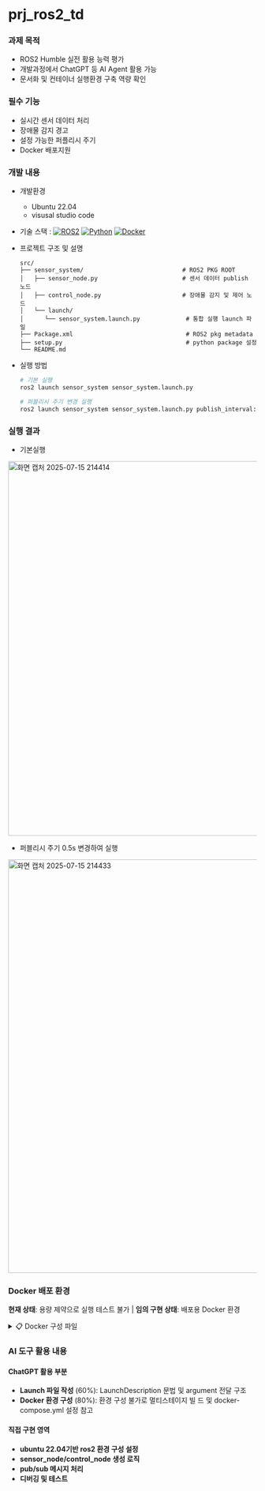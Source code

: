 # prj_ros2_td

### 과제 목적
- ROS2 Humble 실전 활용 능력 평가
- 개발과정에서 ChatGPT 등 AI Agent 활용 가능
- 문서화 및 컨테이너 실행환경 구축 역량 확인

### 필수 기능
- 실시간 센서 데이터 처리
- 장애물 감지 경고
- 설정 가능한 퍼플리시 주기
- Docker 배포지원

### 개발 내용
- 개발환경
  - Ubuntu 22.04
  - visusal studio code
- 기술 스택 :  [![ROS2](https://img.shields.io/badge/ROS2-Humble-blue)]()
[![Python](https://img.shields.io/badge/Python-3.8+-green)]()
[![Docker](https://img.shields.io/badge/Docker-Ready-blue)]()

- 프로젝트 구조 및 설명
  ```
  src/
  ├── sensor_system/                            # ROS2 PKG ROOT
  │   ├── sensor_node.py                        # 센서 데이터 publish 노드
  │   ├── control_node.py                       # 장애물 감지 및 제어 노드
  │   └── launch/
  │      └── sensor_system.launch.py             # 통합 실행 launch 파일 
  ├── Package.xml                                # ROS2 pkg metadata
  ├── setup.py                                   # python package 설정
  └── README.md
  ```

- 실행 방법
  ```bash
  # 기본 실행
  ros2 launch sensor_system sensor_system.launch.py
  
  # 퍼블리시 주기 변경 실행
  ros2 launch sensor_system sensor_system.launch.py publish_interval:=0.5
  ```

### 실행 결과
- 기본실행
<img width="1291" height="759" alt="화면 캡처 2025-07-15 214414" src="https://github.com/user-attachments/assets/ac85f02e-72c1-4982-ac51-46a5383fcd31" />

- 퍼블리시 주기 0.5s 변경하여 실행
<img width="1718" height="838" alt="화면 캡처 2025-07-15 214433" src="https://github.com/user-attachments/assets/1f887d58-8d77-4418-951c-1a125e91e930" />

### Docker 배포 환경
**현재 상태**: 용량 제약으로 실행 테스트 불가 |
**임의 구현 상태**: 배포용 Docker 환경

<details>
<summary>📋 Docker 구성 파일</summary>

#### Dockerfile
```dockerfile
FROM ros:humble-ros-base-jammy

WORKDIR /workspace
COPY src/ /workspace/src/

# 의존성 설치
RUN apt-get update && apt-get install -y \
    python3-colcon-common-extensions \
    && rm -rf /var/lib/apt/lists/*

# 빌드 및 환경 설정
RUN /bin/bash -c "source /opt/ros/humble/setup.bash && colcon build"
ENV ROS_DOMAIN_ID=0

CMD ["ros2", "launch", "sensor_system", "sensor_system.launch.py"]

```

#### docker-compose.yml
```yaml
version: '3.8'
services:
  sensor-system:
    build: .
    environment:
      - ROS_DOMAIN_ID=0
      - PUBLISH_INTERVAL=1.0
    command: >
      bash -c "source /opt/ros/humble/setup.bash && 
               source /workspace/install/setup.bash &&
               ros2 launch sensor_system sensor_system.launch.py 
               publish_interval:=$${PUBLISH_INTERVAL}"
```

#### 배포 실행 방법
```bash# 단일 컨테이너 실행
docker build -t autonomous-robot:latest .
docker run -it --rm autonomous-robot:latest

# Docker Compose 실행
docker-compose up -d
docker-compose logs -f
```
</details>


### AI 도구 활용 내용
#### ChatGPT 활용 부분
- **Launch 파일 작성** (60%): LaunchDescription 문법 및 argument 전달 구조
- **Docker 환경 구성** (80%): 환경 구성 불가로 멀티스테이지 빌 드 및 docker-compose.yml 설정 참고

#### 직접 구현 영역
- **ubuntu 22.04기반 ros2 환경 구성 설정**
- **sensor_node/control_node 생성 로직**
- **pub/sub 메시지 처리**
- **디버깅 및 테스트**
 

